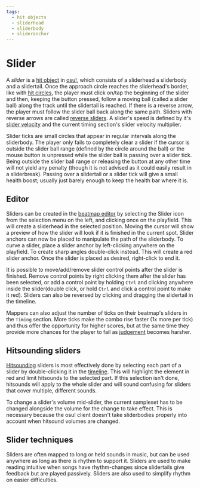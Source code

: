 ```yaml
---
tags:
  - hit objects
  - sliderhead
  - sliderbody
  - slideranchor
---
```


# Slider

A *slider* is a [hit object](/wiki/Gameplay/Hit_object) in [osu!](/wiki/Game_mode/osu!), which consists of a sliderhead a sliderbody and a slidertail. Once the approach circle reaches the sliderhead's border, like with [hit circles](/wiki/Gameplay/Hit_object/Hit_circle), the player must click on/tap the beginning of the slider and then, keeping the button pressed, follow a moving ball (called a slider ball) along the track until the slidertail is reached. If there is a reverse arrow, the player must follow the slider ball back along the same path. Sliders with reverse arrows are called [reverse sliders](/wiki/Gameplay/Hit_object/Slider/Reverse_slider). A slider's speed is defined by it's [slider velocity](/wiki/Gameplay/Hit_object/Slider/Slider_velocity) and the current timing section's slider velocity multiplier.

Slider ticks are small circles that appear in regular intervals along the sliderbody. The player only fails to completely clear a slider if the cursor is outside the slider ball range (defined by the circle around the ball) or the mouse button is unpressed while the slider ball is passing over a slider tick. Being outside the slider ball range or releasing the button at any other time will not yield any penalty (though it is not advised as it could easily result in a sliderbreak). Passing over a slidertail or a slider tick will give a small health boost; usually just barely enough to keep the health bar where it is.

## Editor

Sliders can be created in the [beatmap editor](/wiki/Client/Beatmap_editor) by selecting the Slider icon from the selection menu on the left, and clicking once on the playfield. This will create a sliderhead in the selected position. Moving the cursor will show a preview of how the slider will look if it is finished in the current spot. Slider anchors can now be placed to manipulate the path of the sliderbody. To curve a slider, place a slider anchor by left-clicking anywhere on the playfield. To create sharp angles double-click instead. This will create a red slider anchor. Once the slider is placed as desired, right-click to end it.

It is possible to move/add/remove slider control points after the slider is finished. Remove control points by right clicking them after the slider has been selected, or add a control point by holding `Ctrl` and clicking anywhere inside the slider(double click, or hold `Ctrl` and click a control point to make it red). Sliders can also be reversed by clicking and dragging the slidertail in the timeline.<!-- TODO: Insert curve types/algorithm in here maybe-->

Mappers can also adjust the number of ticks on their beatmap's sliders in the `Timing` section. More ticks make the combo rise faster (1x more per tick) and thus offer the opportunity for higher scores, but at the same time they provide more chances for the player to fail as [judgement](/wiki/Gameplay/Judgement) becomes harsher.

## Hitsounding sliders

[Hitsounding](/wiki/Beatmapping/Hitsound) sliders is most effectively done by selecting each part of a slider by double-clicking it in the [timeline](/wiki/Client/Beatmap_editor/Timelines). This will highlight the element in red and limit hitsounds to the selected part. If this selection isn't done, hitsounds will apply to the whole slider and will sound confusing for sliders that cover multiple, different sounds.

To change a slider's volume mid-slider, the current sampleset has to be changed alongside the volume for the change to take effect. This is necessary because the osu! client doesn't take sliderbodies properly into account when hitsound volumes are changed.

## Slider techniques

Sliders are often mapped to long or held sounds in music, but can be used anywhere as long as there is rhythm to support it. Sliders are used to make reading intuitive when songs have rhythm-changes since slidertails give feedback but are played passively. Sliders are also used to simplify rhythm on easier difficulties.

<!-- TODO: Include Skinnable Property-->

<!-- TODO: Mention Sliderleniency and Slider Art here-->

<!-- TODO: Add links and images-->

